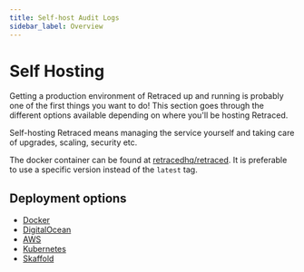 ```yaml
---
title: Self-host Audit Logs
sidebar_label: Overview
---
```


# Self Hosting

Getting a production environment of Retraced up and running is probably one of the first things you want to do! This section goes through the different options available depending on where you'll be hosting Retraced.

Self-hosting Retraced means managing the service yourself and taking care of upgrades, scaling, security etc.

The docker container can be found at [retracedhq/retraced](https://hub.docker.com/r/retracedhq/retraced/tags). It is preferable to use a specific version instead of the `latest` tag.

## Deployment options

- [Docker](docker.md)
- [DigitalOcean](digitalocean.md)
- [AWS](aws.md)
- [Kubernetes](kubernetes.md)
- [Skaffold](skaffold.md)
